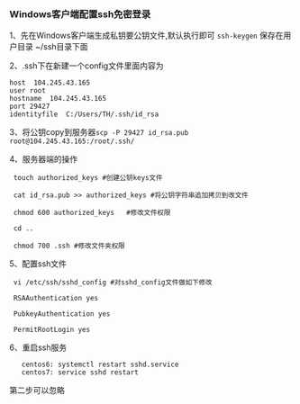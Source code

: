 ### Windows客户端配置ssh免密登录
1、先在Windows客户端生成私钥要公钥文件,默认执行即可 `ssh-keygen` 保存在用户目录 ~/ssh目录下面</br>

2、.ssh下在新建一个config文件里面内容为 
```
host  104.245.43.165
user root
hostname  104.245.43.165
port 29427
identityfile  C:/Users/TH/.ssh/id_rsa
```
3、将公钥copy到服务器`scp -P 29427 id_rsa.pub root@104.245.43.165:/root/.ssh/ ` </br>

4、服务器端的操作
```
 touch authorized_keys #创建公钥keys文件

 cat id_rsa.pub >> authorized_keys #将公钥字符串追加拷贝到改文件

 chmod 600 authorized_keys   #修改文件权限

 cd ..

 chmod 700 .ssh #修改文件夹权限
```
5、配置ssh文件
  ```
   vi /etc/ssh/sshd_config #对sshd_config文件做如下修改

   RSAAuthentication yes
   
   PubkeyAuthentication yes
   
   PermitRootLogin yes
  ```
6、重启ssh服务 
 ```
    centos6: systemctl restart sshd.service  
    centos7: service sshd restart 
  ```   
  第二步可以忽略
 